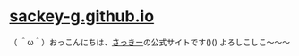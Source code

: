 # [sackey-g.github.io](http://sackey-g.github.io)

（ ＾ω＾）おっこんにちは、[さっきー](https://twitter.com/anal_ikiikisuto)の公式サイトです()()
よろしこしこ〜〜〜
